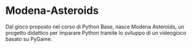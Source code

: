 # Modena-Asteroids
Dal gioco proposto nel corso di Python Base, nasce Modena Asteroids, un progetto didattico per imparare Python tramite lo sviluppo di un videogioco basato su PyGame.

